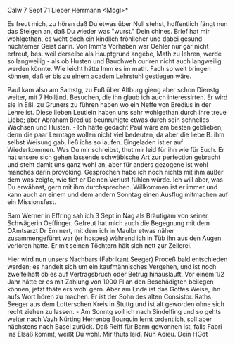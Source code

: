  Calw 7 Sept 71
Lieber Herrmann <Mögl>*

Es freut mich, zu hören daß Du etwas über Null stehst, hoffentlich fängt nun das Steigen an, daß Du wieder was "wurst." Dein chines. Brief hat mir wohlgethan, es weht doch ein kindlich fröhlicher und dabei gesund nüchterner Geist darin. Von Imm's Vorhaben war Oehler nur gar nicht erfreut, bes. weil derselbe als Hauptgrund angebe, Math zu lehren, werde so langweilig - als ob Husten und Bauchweh curiren nicht auch langweilig werden könnte. Wie leicht hätte Imm es im math. Fach so weit bringen können, daß er bis zu einem academ Lehrstuhl gestiegen wäre.

Paul kam also am Samstg, zu Fuß über Altburg gieng aber schon Dienstg weiter, mit 7 Holländ. Besuchen, die ihn glaub ich auch interessirten. Er wird sie in Eßl. zu Gruners zu führen haben wo ein Neffe von Bredius in der Lehre ist. Diese lieben Leutlein haben uns sehr wohlgethan durch ihre treue Liebe; aber Abraham Bredius beunruhigte etwas durch sein schnelles Wachsen und Husten. - Ich hätte gedacht Paul wäre am besten geblieben, denn die paar Lerntage wollen nicht viel bedeuten, da aber die liebe B. ihm selbst Weisung gab, ließ ichs so laufen. Eingeladen ist er auf Wiederkommen. Was Du mir schreibst, thut mir leid für ihn wie für Euch. Er hat unsere sich gehen lassende schwäbische Art zur perfection gebracht und steht damit uns ganz wohl an, aber für anders gezogene ist wohl manches darin provoking. Gesprochen habe ich noch nichts mit ihm außer dem was zeigte, wie tief er Deinen Verlust fühlen würde. Ich will aber, was Du erwähnst, gern mit ihm durchsprechen. Willkommen ist er immer und kann auch an einem und dem andern Sonntag einen Ausflug mitmachen auf ein Missionsfest.

Sam Werner in Effring sah ich 3 Sept in Nag als Bräutigam von seiner Schwägerin Oeffinger. Gefreut hat mich auch die Begegnung mit dem OAmtsarzt Dr Emmert, mit dem ich in Maulbr etwas näher zusammengeführt war (er hospes) während ich in Tüb ihn aus den Augen verloren hatte. Er mit seinen Töchtern hält sich nett zur Zellerei.

Hier wird nun unsers Nachbars (Fabrikant Seeger) Proceß bald entschieden werden; es handelt sich um ein kaufmännisches Vergehen, und ist noch zweifelhaft ob es auf Vertragsbruch oder Betrug hinauslauft. Vor einem 1/2 Jahr hätte er es mit Zahlung von 1000 Fl an den Beschädigten beilegen können, jetzt thäte ers wohl gern. Aber am Ende ist das Gottes Weise, ihn aufs Wort hören zu machen. Er ist der Sohn des alten Consistor. Raths Seeger aus dem Lotterschen Kreis in Stuttg und ist alt geworden ohne sich recht ziehen zu lassen. - Am Sonntg soll ich nach Sindelfing und so gehts weiter nach Vayh Nürting Herrenbg Bourquin lernt ordentlich, soll aber nächstens nach Basel zurück. Daß Reiff für Barm gewonnen ist, falls Fabri ins Elsaß kommt, weißt Du wohl. Mir thuts leid. Nun Adieu.
 Dein HGdt
